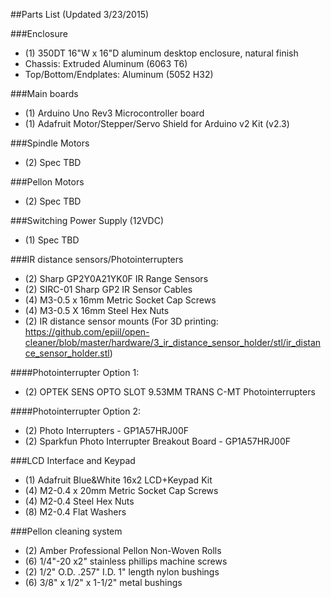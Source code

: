 ##Parts List (Updated 3/23/2015)

###Enclosure

- (1) 350DT 16"W x 16"D aluminum desktop enclosure, natural finish
- Chassis: Extruded Aluminum (6063 T6)
- Top/Bottom/Endplates: Aluminum (5052 H32)

###Main boards 

- (1) Arduino Uno Rev3 Microcontroller board
- (1) Adafruit Motor/Stepper/Servo Shield for Arduino v2 Kit (v2.3)

###Spindle Motors

- (2) Spec TBD

###Pellon Motors

- (2) Spec TBD

###Switching Power Supply (12VDC)

- (1) Spec TBD

###IR distance sensors/Photointerrupters

- (2) Sharp GP2Y0A21YK0F IR Range Sensors
- (2) SIRC-01 Sharp GP2 IR Sensor Cables
- (4) M3-0.5 x 16mm Metric Socket Cap Screws
- (4) M3-0.5 X 16mm Steel Hex Nuts
- (2) IR distance sensor mounts (For 3D printing: https://github.com/epiil/open-cleaner/blob/master/hardware/3_ir_distance_sensor_holder/stl/ir_distance_sensor_holder.stl)

####Photointerrupter Option 1:
- (2) OPTEK SENS OPTO SLOT 9.53MM TRANS C-MT Photointerrupters

####Photointerrupter Option 2:
- (2) Photo Interrupters - GP1A57HRJ00F
- (2) Sparkfun Photo Interrupter Breakout Board - GP1A57HRJ00F

###LCD Interface and Keypad

- (1) Adafruit Blue&White 16x2 LCD+Keypad Kit 
- (4) M2-0.4 x 20mm Metric Socket Cap Screws
- (4) M2-0.4 Steel Hex Nuts
- (8) M2-0.4 Flat Washers

###Pellon cleaning system

- (2) Amber Professional Pellon Non-Woven Rolls
- (6) 1/4"-20 x2" stainless phillips machine screws
- (2) 1/2" O.D. .257" I.D. 1" length nylon bushings
- (6) 3/8" x 1/2" x 1-1/2" metal bushings

